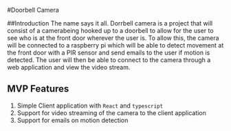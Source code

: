 #Doorbell Camera

##Introduction
The name says it all. Dorrbell camera is a project that will consist of a camerabeing hooked up to a doorbell to allow for the user to see who is at the front door wherever the user is. To allow this, the camera will be connected to a raspberry pi which will be able to detect movement at the front door with a PIR sensor and send emails to the user if motion is detected. The user will then be able to connect to the camera through a web application and view the video stream.

## MVP Features
1. Simple Client application with `React` and `typescript`
2. Support for video streaming of the camera to the client application
3. Support for emails on motion detection
